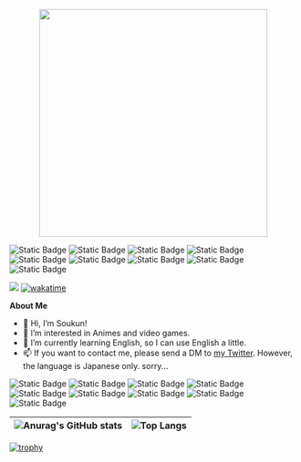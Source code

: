 <p align="center">
  <img src="https://soukun.work/soukun-work" width="400px">
</p>

![Static Badge](https://img.shields.io/badge/Typescript-white?logo=typescript)
![Static Badge](https://img.shields.io/badge/Typescript-white?logo=typescript)
![Static Badge](https://img.shields.io/badge/Typescript-white?logo=typescript)
![Static Badge](https://img.shields.io/badge/Typescript-white?logo=typescript)
![Static Badge](https://img.shields.io/badge/Typescript-white?logo=typescript)
![Static Badge](https://img.shields.io/badge/Typescript-white?logo=typescript)
![Static Badge](https://img.shields.io/badge/Typescript-white?logo=typescript)
![Static Badge](https://img.shields.io/badge/Typescript-white?logo=typescript)
![Static Badge](https://img.shields.io/badge/Typescript-white?logo=typescript)

<a href="https://x.com/z70933" target="_blank"><img src="https://img.shields.io/badge/Twitter-%40z70933-white?logo=x"></a>
[![wakatime](https://wakatime.com/badge/user/018b5b12-2a01-4d10-a8c3-bfa3a8e6471e.svg)](https://wakatime.com/@018b5b12-2a01-4d10-a8c3-bfa3a8e6471e)



**About Me**
- 👋 Hi, I’m Soukun!
- 👀 I’m interested in Animes and video games.
- 🌱 I’m currently learning English, so I can use English a little.
- 📫 If you want to contact me, please send a DM to [my Twitter][my-twitter-link]. However, the language is Japanese only. sorry...

![Static Badge](https://img.shields.io/badge/Typescript-white?logo=typescript)
![Static Badge](https://img.shields.io/badge/Typescript-white?logo=typescript)
![Static Badge](https://img.shields.io/badge/Typescript-white?logo=typescript)
![Static Badge](https://img.shields.io/badge/Typescript-white?logo=typescript)
![Static Badge](https://img.shields.io/badge/Typescript-white?logo=typescript)
![Static Badge](https://img.shields.io/badge/Typescript-white?logo=typescript)
![Static Badge](https://img.shields.io/badge/Typescript-white?logo=typescript)
![Static Badge](https://img.shields.io/badge/Typescript-white?logo=typescript)
![Static Badge](https://img.shields.io/badge/Typescript-white?logo=typescript)

| ![Anurag's GitHub stats](https://github-readme-stats.vercel.app/api?username=n-soukun&show_icons=true&hide_border=true) | ![Top Langs](https://github-readme-stats.vercel.app/api/top-langs/?username=anuraghazra&layout=compact&hide_border=true) |
|-----|------|

[![trophy](https://github-profile-trophy.vercel.app/?username=n-soukun)](https://github.com/ryo-ma/github-profile-trophy)

[my-twitter-link]:https://x.com/z70933
<!---
n-soukun/n-soukun is a ✨ special ✨ repository because its `README.md` (this file) appears on your GitHub profile.
You can click the Preview link to take a look at your changes.
--->
